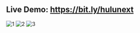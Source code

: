 ## Live Demo: https://bit.ly/hulunext

![1](https://user-images.githubusercontent.com/79210251/137312029-a1e881c1-9108-49e4-b8c3-331b8275d8a0.jpg)
![2](https://user-images.githubusercontent.com/79210251/137312031-193abc20-8081-47c1-90c6-3167a1ab2c77.jpg)
![3](https://user-images.githubusercontent.com/79210251/137312033-e20b09d4-2948-472e-af9b-97a301c55fcd.jpg)
